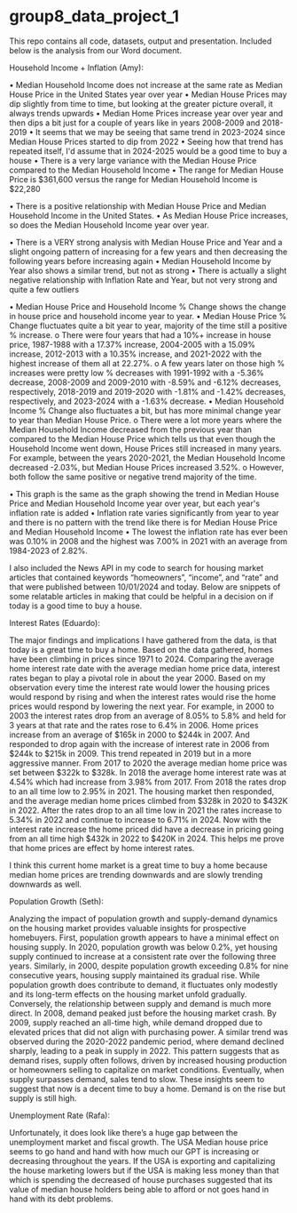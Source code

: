 # group8_data_project_1

This repo contains all code, datasets, output and presentation. Included below is the analysis from our Word document. 

Household Income + Inflation (Amy):
 
•	Median Household Income does not increase at the same rate as Median House Price in the United States year over year
•	Median House Prices may dip slightly from time to time, but looking at the greater picture overall, it always trends upwards
•	Median Home Prices increase year over year and then dips a bit just for a couple of years like in years 2008-2009 and 2018-2019
•	It seems that we may be seeing that same trend in 2023-2024 since Median House Prices started to dip from 2022
•	Seeing how that trend has repeated itself, I'd assume that in 2024-2025 would be a good time to buy a house
•	There is a very large variance with the Median House Price compared to the Median Household Income
•	The range for Median House Price is $361,600 versus the range for Median Household Income is $22,280

•	There is a positive relationship with Median House Price and Median Household Income in the United States. 
•	As Median House Price increases, so does the Median Household Income year over year.

•	There is a VERY strong analysis with Median House Price and Year and a slight ongoing pattern of increasing for a few years and then decreasing the following years before increasing again
•	Median Household Income by Year also shows a similar trend, but not as strong
•	There is actually a slight negative relationship with Inflation Rate and Year, but not very strong and quite a few outliers

•	Median House Price and Household Income % Change shows the change in house price and household income year to year.
•	Median House Price % Change fluctuates quite a bit year to year, majority of the time still a positive % increase. 
o	There were four years that had a 10%+ increase in house price, 1987-1988 with a 17.37% increase, 2004-2005 with a 15.09% increase, 2012-2013 with a 10.35% increase, and 2021-2022 with the highest increase of them all at 22.27%. 
o	A few years later on those high % increases were pretty low % decreases with 1991-1992 with a -5.36% decrease, 2008-2009 and 2009-2010 with -8.59% and -6.12% decreases, respectively, 2018-2019 and 2019-2020 with -1.81% and -1.42% decreases, respectively, and 2023-2024 with a -1.63% decrease.
•	Median Household Income % Change also fluctuates a bit, but has more minimal change year to year than Median House Price. 
o	There were a lot more years where the Median Household Income decreased from the previous year than compared to the Median House Price which tells us that even though the Household Income went down, House Prices still increased in many years. 
For example, between the years 2020-2021, the Median Household Income decreased -2.03%, but Median House Prices increased 3.52%. 
o	However, both follow the same positive or negative trend majority of the time.

•	This graph is the same as the graph showing the trend in Median House Price and Median Household Income year over year, but each year's inflation rate is added
•	Inflation rate varies significantly from year to year and there is no pattern with the trend like there is for Median House Price and Median Household Income
•	The lowest the inflation rate has ever been was 0.10% in 2008 and the highest was 7.00% in 2021 with an average from 1984-2023 of 2.82%.

I also included the News API in my code to search for housing market articles that contained keywords “homeowners”, “income”, and “rate” and that were published between 10/01/2024 and today. Below are snippets of some relatable articles in making that could be helpful in a decision on if today is a good time to buy a house. 

 
Interest Rates (Eduardo):

The major findings and implications I have gathered from the data, is that today is a great time to buy a home. Based on the data gathered, homes have been climbing in prices since 1971 to 2024. Comparing the average home interest rate date with the average median home price data, interest rates began to play a pivotal role in about the year 2000. Based on my observation every time the interest rate would lower the housing prices would respond by rising and when the interest rates would rise the home prices would respond by lowering the next year. For example, in 2000 to 2003 the interest rates drop from an average of 8.05% to 5.8% and held for 3 years at that rate and the rates rose to 6.4% in 2006. Home prices increase from an average of $165k in 2000 to $244k in 2007. And responded to drop again with the increase of interest rate in 2006 from $244k to $215k in 2009. This trend repeated in 2019 but in a more aggressive manner. From 2017 to 2020 the average median home price was set between $322k to $328k. In 2018 the average home interest rate was at 4.54% which had increase from 3.98% from 2017. From 2018 the rates drop to an all time low to 2.95% in 2021. The housing market then responded, and the average median home prices climbed from $328k in 2020 to $432K in 2022. After the rates drop to an all time low in 2021 the rates increase to 5.34% in 2022 and continue to increase to 6.71% in 2024. Now with the interest rate increase the home priced did have a decrease in pricing going from an all time high $432k in 2022 to $420K in 2024. This helps me prove that home prices are effect by home interest rates. 

I think this current home market is a great time to buy a home because median home prices are trending downwards and are slowly trending downwards as well.


Population Growth (Seth):

Analyzing the impact of population growth and supply-demand dynamics on the housing market provides valuable insights for prospective homebuyers.
First, population growth appears to have a minimal effect on housing supply. In 2020, population growth was below 0.2%, yet housing supply continued to increase at a consistent rate over the following three years. Similarly, in 2000, despite population growth exceeding 0.8% for nine consecutive years, housing supply maintained its gradual rise. While population growth does contribute to demand, it fluctuates only modestly and its long-term effects on the housing market unfold gradually.
Conversely, the relationship between supply and demand is much more direct. In 2008, demand peaked just before the housing market crash. By 2009, supply reached an all-time high, while demand dropped due to elevated prices that did not align with purchasing power. A similar trend was observed during the 2020-2022 pandemic period, where demand declined sharply, leading to a peak in supply in 2022. This pattern suggests that as demand rises, supply often follows, driven by increased housing production or homeowners selling to capitalize on market conditions. Eventually, when supply surpasses demand, sales tend to slow.
These insights seem to suggest that now is a decent time to buy a home. Demand is on the rise but supply is still high.


Unemployment Rate (Rafa):

Unfortunately, it does look like there’s a huge gap between the unemployment market and fiscal growth. The USA Median house price seems to go hand and hand with how much our GPT is increasing or decreasing throughout the years. If the USA is exporting and capitalizing the house marketing lowers but if the USA is making less money than that which is spending the decreased of house purchases suggested that its value of median house holders being able to afford or not goes hand in hand with its debt problems.
